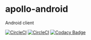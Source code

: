 # apollo-android
Android client

[![CircleCI](https://circleci.com/gh/76room/apollo-android.svg?style=svg&circle-token=e8bd14391f5a732726598e55784c5c332403498a)](https://circleci.com/gh/76rooms/apollo-android)
[![CircleCI](https://circleci.com/gh/76room/apollo-android.svg?style=shield&circle-token=e8bd14391f5a732726598e55784c5c332403498a)](https://circleci.com/gh/76rooms/apollo-android)
[![Codacy Badge](https://api.codacy.com/project/badge/Grade/06f65600f4224091b7be72fee20d0741)](https://www.codacy.com/app/alexzatsepin7/apollo-android?utm_source=github.com&amp;utm_medium=referral&amp;utm_content=76room/apollo-android&amp;utm_campaign=Badge_Grade)
